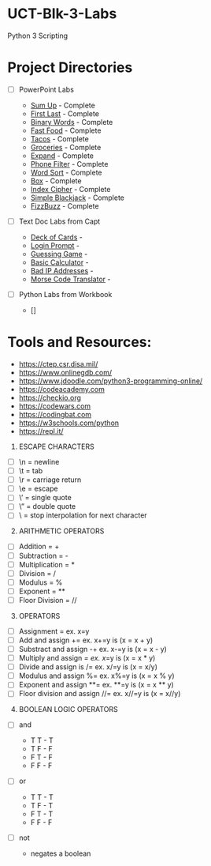 # UCT-Blk-3-Labs

Python 3 Scripting

# Project Directories

- [ ] PowerPoint Labs
  - [Sum Up](https://github.com/jarosales1029/UCT-Blk-3-PowerPoint-Labs/blob/master/Sum%20Up) - Complete
  - [First Last](https://github.com/jarosales1029/UCT-Blk-3-PowerPoint-Labs/blob/master/First%20Last) - Complete
  - [Binary Words](https://github.com/jarosales1029/UCT-Blk-3-PowerPoint-Labs/blob/master/Binary%20Words) - Complete
  - [Fast Food](https://github.com/jarosales1029/UCT-Blk-3-PowerPoint-Labs/blob/master/Fast%20Food) - Complete
  - [Tacos](https://github.com/jarosales1029/UCT-Blk-3-PowerPoint-Labs/blob/master/Tacos) - Complete
  - [Groceries](https://github.com/jarosales1029/UCT-Blk-3-PowerPoint-Labs/blob/master/Groceries) - Complete
  - [Expand](https://github.com/jarosales1029/UCT-Blk-3-PowerPoint-Labs/blob/master/Expand) - Complete
  - [Phone Filter](https://github.com/jarosales1029/UCT-Blk-3-PowerPoint-Labs/blob/master/Phone%20Filter) - Complete
  - [Word Sort](https://github.com/jarosales1029/UCT-Blk-3-PowerPoint-Labs/blob/master/Word%20Sort) - Complete
  - [Box](https://github.com/jarosales1029/UCT-Blk-3-PowerPoint-Labs/blob/master/Box) - Complete
  - [Index Cipher](https://github.com/jarosales1029/UCT-Blk-3-PowerPoint-Labs/blob/master/Index%20Cipher) - Complete
  - [Simple Blackjack](https://github.com/jarosales1029/UCT-Blk-3-PowerPoint-Labs/blob/master/Simple%20Blackjack) - Complete
  - [FizzBuzz](https://github.com/jarosales1029/UCT-Blk-3-PowerPoint-Labs/blob/master/FizzBuzz) - Complete

- [ ] Text Doc Labs from Capt 
  - [Deck of Cards](https://github.com/jarosales1029/UCT-Blk-3-PowerPoint-Labs/blob/master/Deck%20of%20Cards) - 
  - [Login Prompt](https://github.com/jarosales1029/UCT-Blk-3-PowerPoint-Labs/blob/master/Login%20Prompt) - 
  - [Guessing Game](https://github.com/jarosales1029/UCT-Blk-3-PowerPoint-Labs/blob/master/Guessing%20Game) - 
  - [Basic Calculator](https://github.com/jarosales1029/UCT-Blk-3-PowerPoint-Labs/blob/master/Basic%20Calculator) - 
  - [Bad IP Addresses](https://github.com/jarosales1029/UCT-Blk-3-PowerPoint-Labs/blob/master/Bad%20IP%20Addresses) - 
  - [Morse Code Translator](https://github.com/jarosales1029/UCT-Blk-3-PowerPoint-Labs/blob/master/Morse%20Code%20Translator) - 

- [ ] Python Labs from Workbook 
  - [] 

# Tools and Resources:

- https://ctep.csr.disa.mil/
- https://www.onlinegdb.com/
- https://www.jdoodle.com/python3-programming-online/
- https://codeacademy.com
- https://checkio.org
- https://codewars.com
- https://codingbat.com
- https://w3schools.com/python
- https://repl.it/

1. ESCAPE CHARACTERS

- [ ] \n = newline
- [ ] \t = tab
- [ ] \r = carriage return
- [ ] \e = escape
- [ ] \’ = single quote
- [ ] \” = double quote
- [ ] \ = stop interpolation for next character

2. ARITHMETIC OPERATORS

- [ ] Addition = +
- [ ] Subtraction = -
- [ ] Multiplication = *
- [ ] Division = /
- [ ] Modulus = %
- [ ] Exponent = **
- [ ] Floor Division = //

3. OPERATORS

- [ ] Assignment = ex. x=y
- [ ] Add and assign += ex. x+=y is (x = x + y)
- [ ] Substract and assign -+ ex. x-=y is (x = x - y)
- [ ] Multiply and assign *= ex. x*=y is (x = x * y)
- [ ] Divide and assign is /= ex. x/=y is (x = x/y)
- [ ] Modulus and assign %= ex. x%=y is (x = x % y)
- [ ] Exponent and assign **= ex. **=y is (x = x ** y)
- [ ] Floor division and assign //= ex. x//=y is (x = x//y)

4. BOOLEAN LOGIC OPERATORS

- [ ] and 
  - T T - T
  - T F - F
  - F T - F
  - F F - F

- [ ] or
  - T T - T
  - T F - T
  - F T - T
  - F F - F

- [ ] not
  - negates a boolean
